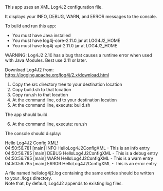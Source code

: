 This app uses an XML Log4J2 configuration file.

It displays your INFO, DEBUG, WARN, and ERROR messages to the console.

To build and run this app:

- You must have Java installed
- You must have log4j-core-2.11.0.jar at LOG4J2_HOME
- You must have log4j-api-2.11.0.jar  at LOG4J2_HOME

WARNING: Log4J2 2.10 has a bug that causes a runtime error when used with Java Modules.
Best use 2.11 or later.

Download Log4J2 from: https://logging.apache.org/log4j/2.x/download.html

1. Copy the src directory tree to your destination location
2. Copy build.sh to that location
3. Copy run.sh to that location
4. At the command line, cd to your destination location
5. At the command line, execute: build.sh

The app should build.

6. At the command line, execute: run.sh

The console should display:

Hello Log4J2 Config XML!  
04:50:56.781 [main] INFO  HelloLog4J2ConfigXML - This is an info entry  
04:50:56.785 [main] DEBUG HelloLog4J2ConfigXML - This is a debug entry  
04:50:56.785 [main] WARN  HelloLog4J2ConfigXML - This is a warn entry  
04:50:56.785 [main] ERROR HelloLog4J2ConfigXML - This is an error entry  

A file named hellolog4j2.log containing the same entries should be written to your ./logs directory.  
Note that, by default, Log4J2 appends to existing log files.
